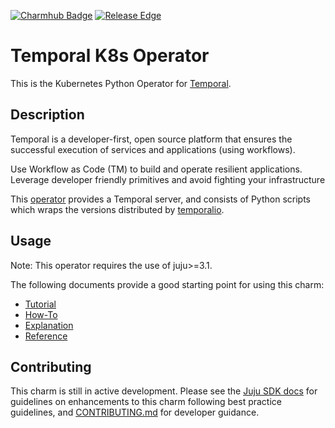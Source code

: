 [![Charmhub Badge](https://charmhub.io/temporal-k8s/badge.svg)](https://charmhub.io/temporal-k8s)
[![Release Edge](https://github.com/canonical/temporal-k8s-operator/actions/workflows/test_and_publish_charm.yaml/badge.svg)](https://github.com/canonical/temporal-k8s-operator/actions/workflows/publish_charm.yaml)

# Temporal K8s Operator

This is the Kubernetes Python Operator for [Temporal](https://temporal.io/).

## Description

Temporal is a developer-first, open source platform that ensures the successful
execution of services and applications (using workflows).

Use Workflow as Code (TM) to build and operate resilient applications. Leverage
developer friendly primitives and avoid fighting your infrastructure

This [operator](https://charmhub.io/temporal-k8s) provides a Temporal server,
and consists of Python scripts which wraps the versions distributed by
[temporalio](https://hub.docker.com/r/temporalio/server).

## Usage

Note: This operator requires the use of juju>=3.1.

The following documents provide a good starting point for using this charm:

- [Tutorial](./documentation/tutorial/01-introduction.md)
- [How-To](./documentation/how-to/)
- [Explanation](./documentation/explanation/)
- [Reference](https://charmhub.io/temporal-k8s/configure)

## Contributing

This charm is still in active development. Please see the
[Juju SDK docs](https://juju.is/docs/sdk) for guidelines on enhancements to this
charm following best practice guidelines, and
[CONTRIBUTING.md](./CONTRIBUTING.md) for developer guidance.
